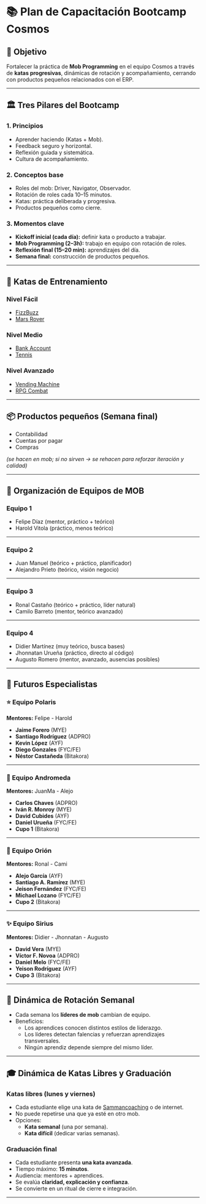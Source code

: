# 📚 Plan de Capacitación Bootcamp Cosmos

## 🌟 Objetivo
Fortalecer la práctica de **Mob Programming** en el equipo Cosmos a través de **katas progresivas**, dinámicas de rotación y acompañamiento, cerrando con productos pequeños relacionados con el ERP.

---

## 🏛 Tres Pilares del Bootcamp

### 1. Principios
- Aprender haciendo (Katas + Mob).  
- Feedback seguro y horizontal.  
- Reflexión guiada y sistemática.  
- Cultura de acompañamiento.  

### 2. Conceptos base
- Roles del mob: Driver, Navigator, Observador.  
- Rotación de roles cada 10–15 minutos.  
- Katas: práctica deliberada y progresiva.  
- Productos pequeños como cierre.  

### 3. Momentos clave
- **Kickoff inicial (cada día):** definir kata o producto a trabajar.  
- **Mob Programming (2–3h):** trabajo en equipo con rotación de roles.  
- **Reflexión final (15–20 min):** aprendizajes del día.  
- **Semana final:** construcción de productos pequeños.  

---

## 🎯 Katas de Entrenamiento

### Nivel Fácil
- [FizzBuzz](https://sammancoaching.org/kata_descriptions/fizzbuzz.html)  
- [Mars Rover](https://sammancoaching.org/kata_descriptions/mars_rover.html)  

### Nivel Medio
- [Bank Account](https://sammancoaching.org/kata_descriptions/bank_account.html)  
- [Tennis](https://sammancoaching.org/kata_descriptions/tennis.html)  

### Nivel Avanzado
- [Vending Machine](https://sammancoaching.org/kata_descriptions/vending_machine.html)  
- [RPG Combat](https://sammancoaching.org/kata_descriptions/rpg_combat.html)  

---

## 📦 Productos pequeños (Semana final)
- Contabilidad  
- Cuentas por pagar  
- Compras  

*(se hacen en mob; si no sirven → se rehacen para reforzar iteración y calidad)*  

---

## 👥 Organización de Equipos de MOB

### Equipo 1
- Felipe Díaz (mentor, práctico + teórico)  
- Harold Vitola (práctico, menos teórico)  

---

### Equipo 2
- Juan Manuel (teórico + práctico, planificador)  
- Alejandro Prieto (teórico, visión negocio)  

---

### Equipo 3
- Ronal Castaño (teórico + práctico, líder natural)  
- Camilo Barreto (mentor, teórico avanzado)  

---

### Equipo 4
- Didier Martínez (muy teórico, busca bases)  
- Jhonnatan Urueña (práctico, directo al código)  
- Augusto Romero (mentor, avanzado, ausencias posibles)  

---

## 🌌 Futuros Especialistas

### ⭐ Equipo Polaris
**Mentores:** Felipe - Harold  

- **Jaime Forero** (MYE)
- **Santiago Rodríguez** (ADPRO)
- **Kevin López** (AYF)
- **Diego Gonzales** (FYC/FE)
- **Néstor Castañeda** (Bitakora)

---

### 🌟 Equipo Andromeda  
**Mentores:** JuanMa - Alejo  

- **Carlos Chaves** (ADPRO)
- **Iván R. Monroy** (MYE)
- **David Cubides** (AYF)
- **Daniel Urueña** (FYC/FE)
- **Cupo 1** (Bitakora)

---

### 🌠 Equipo Orión
**Mentores:** Ronal - Cami  

- **Alejo García** (AYF)
- **Santiago A. Ramírez** (MYE)
- **Jeison Fernández** (FYC/FE)
- **Michael Lozano** (FYC/FE)
- **Cupo 2** (Bitakora)

---

### ✨ Equipo Sirius
**Mentores:** Didier - Jhonnatan - Augusto  

- **David Vera** (MYE)
- **Víctor F. Novoa** (ADPRO)
- **Daniel Melo** (FYC/FE)
- **Yeison Rodríguez** (AYF)
- **Cupo 3** (Bitakora)

---

## 🔄 Dinámica de Rotación Semanal
- Cada semana los **líderes de mob** cambian de equipo.  
- Beneficios:  
  - Los aprendices conocen distintos estilos de liderazgo.  
  - Los líderes detectan falencias y refuerzan aprendizajes transversales.  
  - Ningún aprendiz depende siempre del mismo líder.  

---

## 🎓 Dinámica de Katas Libres y Graduación

### Katas libres (lunes y viernes)
- Cada estudiante elige una kata de [Sammancoaching](https://sammancoaching.org/kata_descriptions/) o de internet.  
- No puede repetirse una que ya esté en otro mob.  
- Opciones:  
  - **Kata semanal** (una por semana).  
  - **Kata difícil** (dedicar varias semanas).  

### Graduación final
- Cada estudiante presenta **una kata avanzada**.  
- Tiempo máximo: **15 minutos**.  
- Audiencia: mentores + aprendices.  
- Se evalúa **claridad, explicación y confianza**.  
- Se convierte en un ritual de cierre e integración.  

---
